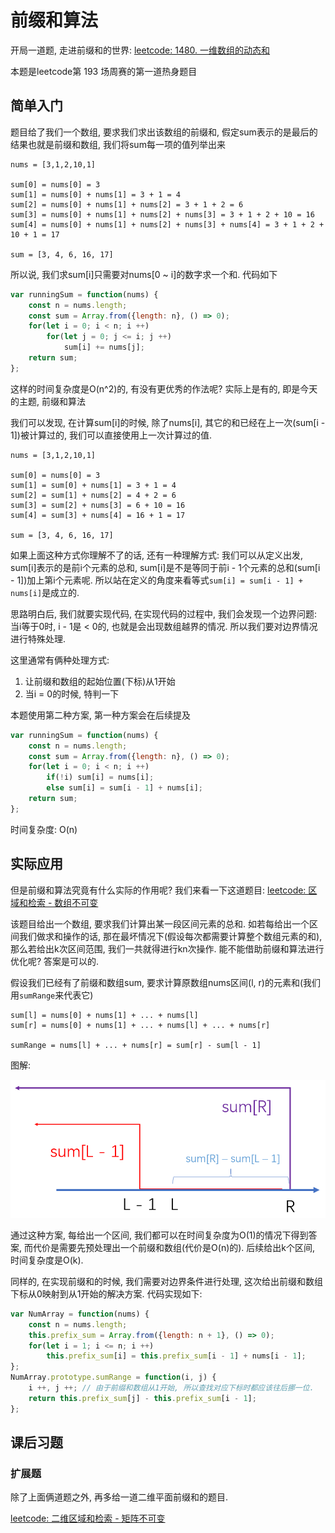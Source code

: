 # 前缀和算法

开局一道题, 走进前缀和的世界: [leetcode: 1480. 一维数组的动态和](https://leetcode-cn.com/problems/running-sum-of-1d-array/)

本题是leetcode第 193 场周赛的第一道热身题目

## 简单入门

题目给了我们一个数组, 要求我们求出该数组的前缀和, 假定sum表示的是最后的结果也就是前缀和数组, 我们将sum每一项的值列举出来

```
nums = [3,1,2,10,1]

sum[0] = nums[0] = 3
sum[1] = nums[0] + nums[1] = 3 + 1 = 4
sum[2] = nums[0] + nums[1] + nums[2] = 3 + 1 + 2 = 6
sum[3] = nums[0] + nums[1] + nums[2] + nums[3] = 3 + 1 + 2 + 10 = 16
sum[4] = nums[0] + nums[1] + nums[2] + nums[3] + nums[4] = 3 + 1 + 2 + 10 + 1 = 17

sum = [3, 4, 6, 16, 17]
```

所以说, 我们求sum[i]只需要对nums[0 ~ i]的数字求一个和. 代码如下

```js
var runningSum = function(nums) {
    const n = nums.length;
    const sum = Array.from({length: n}, () => 0);
    for(let i = 0; i < n; i ++)
        for(let j = 0; j <= i; j ++)
            sum[i] += nums[j];
    return sum;
};
```

这样的时间复杂度是O(n^2)的, 有没有更优秀的作法呢? 实际上是有的, 即是今天的主题, 前缀和算法

我们可以发现, 在计算sum[i]的时候, 除了nums[i], 其它的和已经在上一次(sum[i - 1])被计算过的, 我们可以直接使用上一次计算过的值. 

```
nums = [3,1,2,10,1]

sum[0] = nums[0] = 3
sum[1] = sum[0] + nums[1] = 3 + 1 = 4
sum[2] = sum[1] + nums[2] = 4 + 2 = 6
sum[3] = sum[2] + nums[3] = 6 + 10 = 16
sum[4] = sum[3] + nums[4] = 16 + 1 = 17

sum = [3, 4, 6, 16, 17]
```

如果上面这种方式你理解不了的话, 还有一种理解方式: 我们可以从定义出发, sum[i]表示的是前i个元素的总和, sum[i]是不是等同于前i - 1个元素的总和(sum[i - 1])加上第i个元素呢. 所以站在定义的角度来看等式`sum[i] = sum[i - 1] + nums[i]`是成立的.

思路明白后, 我们就要实现代码, 在实现代码的过程中, 我们会发现一个边界问题: 当i等于0时, i - 1是 < 0的, 也就是会出现数组越界的情况. 所以我们要对边界情况进行特殊处理.

这里通常有俩种处理方式: 
1. 让前缀和数组的起始位置(下标)从1开始
2. 当i = 0的时候, 特判一下

本题使用第二种方案, 第一种方案会在后续提及

```js
var runningSum = function(nums) {
    const n = nums.length;
    const sum = Array.from({length: n}, () => 0);
    for(let i = 0; i < n; i ++)
        if(!i) sum[i] = nums[i];
        else sum[i] = sum[i - 1] + nums[i];
    return sum;
};
```

时间复杂度: O(n)

## 实际应用

但是前缀和算法究竟有什么实际的作用呢? 我们来看一下这道题目: [leetcode: 区域和检索 - 数组不可变](https://leetcode-cn.com/problems/range-sum-query-immutable/)

该题目给出一个数组, 要求我们计算出某一段区间元素的总和. 如若每给出一个区间我们做求和操作的话, 那在最坏情况下(假设每次都需要计算整个数组元素的和), 那么若给出k次区间范围, 我们一共就得进行kn次操作. 能不能借助前缀和算法进行优化呢? 答案是可以的.

假设我们已经有了前缀和数组sum, 要求计算原数组nums区间(l, r)的元素和(我们用`sumRange`来代表它) 

```
sum[l] = nums[0] + nums[1] + ... + nums[l]
sum[r] = nums[0] + nums[1] + ... + nums[l] + ... + nums[r]

sumRange = nums[l] + ... + nums[r] = sum[r] - sum[l - 1]
```

图解:

![](./prefix.jpg)



通过这种方案, 每给出一个区间, 我们都可以在时间复杂度为O(1)的情况下得到答案, 而代价是需要先预处理出一个前缀和数组(代价是O(n)的). 后续给出k个区间, 时间复杂度是O(k).

同样的, 在实现前缀和的时候, 我们需要对边界条件进行处理, 这次给出前缀和数组下标从0映射到从1开始的解决方案. 代码实现如下:

```js
var NumArray = function(nums) {
    const n = nums.length;
    this.prefix_sum = Array.from({length: n + 1}, () => 0);
    for(let i = 1; i <= n; i ++)
        this.prefix_sum[i] = this.prefix_sum[i - 1] + nums[i - 1];
};
NumArray.prototype.sumRange = function(i, j) {
    i ++, j ++; // 由于前缀和数组从1开始, 所以查找对应下标时都应该往后挪一位.
    return this.prefix_sum[j] - this.prefix_sum[i - 1];
};
```

## 课后习题

### 扩展题

除了上面俩道题之外, 再多给一道二维平面前缀和的题目. 

[leetcode: 二维区域和检索 - 矩阵不可变](https://leetcode-cn.com/problems/range-sum-query-2d-immutable/)